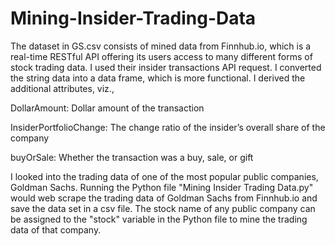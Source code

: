 # Mining-Insider-Trading-Data
The dataset in GS.csv consists of mined data from Finnhub.io, which is a real-time RESTful API offering its users access to many different forms of stock trading data. I used their insider transactions API request. I converted the string data into a data frame, which is more functional. I derived the additional attributes, viz.,

DollarAmount: Dollar amount of the transaction

InsiderPortfolioChange: The change ratio of the insider’s overall share of the company

buyOrSale: Whether the transaction was a buy, sale, or gift


I looked into the trading data of one of the most popular public companies, Goldman Sachs. Running the Python file "Mining Insider Trading Data.py" would web scrape the trading data of Goldman Sachs from Finnhub.io and save the data set in a csv file. The stock name of any public company can be assigned to the "stock" variable in the Python file to mine the trading data of that company.

